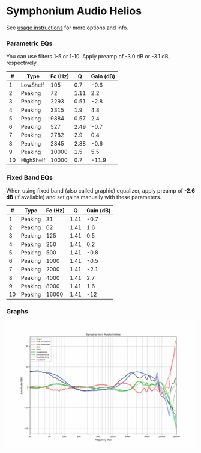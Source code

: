 # Symphonium Audio Helios
See [usage instructions](https://github.com/jaakkopasanen/AutoEq#usage) for more options and info.

### Parametric EQs
You can use filters 1-5 or 1-10. Apply preamp of -3.0 dB or -3.1 dB, respectively.

|   # | Type      |   Fc (Hz) |    Q |   Gain (dB) |
|-----|-----------|-----------|------|-------------|
|   1 | LowShelf  |       105 | 0.7  |        -0.6 |
|   2 | Peaking   |        72 | 1.11 |         2.2 |
|   3 | Peaking   |      2293 | 0.51 |        -2.8 |
|   4 | Peaking   |      3315 | 1.9  |         4.8 |
|   5 | Peaking   |      9884 | 0.57 |         2.4 |
|   6 | Peaking   |       527 | 2.49 |        -0.7 |
|   7 | Peaking   |      2782 | 2.9  |         0.4 |
|   8 | Peaking   |      2845 | 2.88 |        -0.6 |
|   9 | Peaking   |     10000 | 1.5  |         5.5 |
|  10 | HighShelf |     10000 | 0.7  |       -11.9 |

### Fixed Band EQs
When using fixed band (also called graphic) equalizer, apply preamp of **-2.6 dB** (if available) and set gains manually with these parameters.

|   # | Type    |   Fc (Hz) |    Q |   Gain (dB) |
|-----|---------|-----------|------|-------------|
|   1 | Peaking |        31 | 1.41 |        -0.7 |
|   2 | Peaking |        62 | 1.41 |         1.6 |
|   3 | Peaking |       125 | 1.41 |         0.5 |
|   4 | Peaking |       250 | 1.41 |         0.2 |
|   5 | Peaking |       500 | 1.41 |        -0.8 |
|   6 | Peaking |      1000 | 1.41 |        -0.5 |
|   7 | Peaking |      2000 | 1.41 |        -2.1 |
|   8 | Peaking |      4000 | 1.41 |         2.7 |
|   9 | Peaking |      8000 | 1.41 |         1.6 |
|  10 | Peaking |     16000 | 1.41 |       -12   |

### Graphs
![](./Symphonium%20Audio%20Helios.png)
